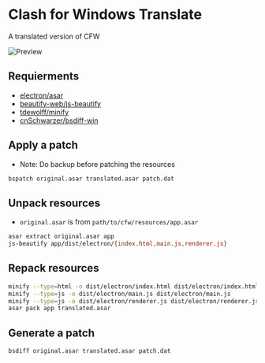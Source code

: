 # Clash for Windows Translate

A translated version of CFW

![Preview](https://github.com/zijianjiao2017/clash_for_windows_translate/raw/zh_CN/img/Preview.png)

## Requierments
* [electron/asar](https://github.com/electron/asar)
* [beautify-web/js-beautify](https://github.com/beautify-web/js-beautify)
* [tdewolff/minify](https://github.com/tdewolff/minify)
* [cnSchwarzer/bsdiff-win](https://github.com/cnSchwarzer/bsdiff-win)

## Apply a patch
* Note: Do backup before patching the resources
````bash
bspatch original.asar translated.asar patch.dat
````

## Unpack resources
* `original.asar` is from `path/to/cfw/resources/app.asar`
````bash
asar extract original.asar app
js-beautify app/dist/electron/{index.html,main.js,renderer.js}
````

## Repack resources
````bash
minify --type=html -o dist/electron/index.html dist/electron/index.html
minify --type=js -o dist/electron/main.js dist/electron/main.js
minify --type=js -o dist/electron/renderer.js dist/electron/renderer.js
asar pack app translated.asar
````

## Generate a patch
````bash
bsdiff original.asar translated.asar patch.dat
````
